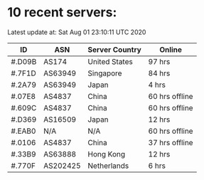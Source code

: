 # 10 recent servers:

Latest update at: Sat Aug 01 23:10:11 UTC 2020

| ID | ASN | Server Country | Online |
| -- | --- | -------------- | ------ |
| #.D09B | AS174 | United States | 97 hrs |
| #.7F1D | AS63949 | Singapore | 84 hrs |
| #.2A79 | AS63949 | Japan | 4 hrs |
| #.07E8 | AS4837 | China | 60 hrs offline |
| #.609C | AS4837 | China | 60 hrs offline |
| #.D369 | AS16509 | Japan | 12 hrs |
| #.EAB0 | N/A | N/A | 60 hrs offline |
| #.0106 | AS4837 | China | 37 hrs offline |
| #.33B9 | AS63888 | Hong Kong | 12 hrs |
| #.770F | AS202425 | Netherlands | 6 hrs |


